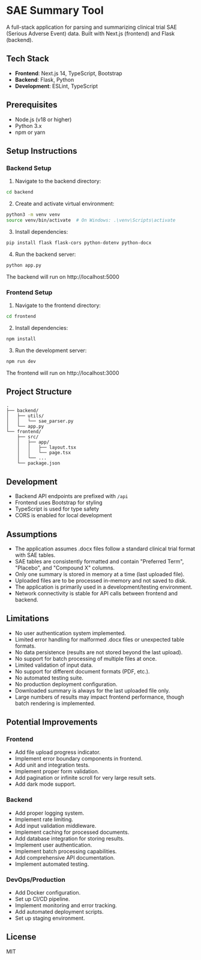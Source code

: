 # SAE Summary Tool

A full-stack application for parsing and summarizing clinical trial SAE (Serious Adverse Event) data. Built with Next.js (frontend) and Flask (backend).

## Tech Stack

- **Frontend**: Next.js 14, TypeScript, Bootstrap
- **Backend**: Flask, Python
- **Development**: ESLint, TypeScript

## Prerequisites

- Node.js (v18 or higher)
- Python 3.x
- npm or yarn

## Setup Instructions

### Backend Setup

1. Navigate to the backend directory:
```bash
cd backend
```

2. Create and activate virtual environment:
```bash
python3 -m venv venv
source venv/bin/activate  # On Windows: .\venv\Scripts\activate
```

3. Install dependencies:
```bash
pip install flask flask-cors python-dotenv python-docx
```

4. Run the backend server:
```bash
python app.py
```
The backend will run on http://localhost:5000

### Frontend Setup

1. Navigate to the frontend directory:
```bash
cd frontend
```

2. Install dependencies:
```bash
npm install
```

3. Run the development server:
```bash
npm run dev
```
The frontend will run on http://localhost:3000

## Project Structure

```
.
├── backend/
│   ├── utils/
│   │   └── sae_parser.py
│   └── app.py
└── frontend/
    ├── src/
    │   ├── app/
    │   │   ├── layout.tsx
    │   │   └── page.tsx
    │   └── ...
    └── package.json
```

## Development

- Backend API endpoints are prefixed with `/api`
- Frontend uses Bootstrap for styling
- TypeScript is used for type safety
- CORS is enabled for local development

## Assumptions

- The application assumes .docx files follow a standard clinical trial format with SAE tables.
- SAE tables are consistently formatted and contain "Preferred Term", "Placebo", and "Compound X" columns.
- Only one summary is stored in memory at a time (last uploaded file).
- Uploaded files are to be processed in-memory and not saved to disk.
- The application is primarily used in a development/testing environment.
- Network connectivity is stable for API calls between frontend and backend.


## Limitations

- No user authentication system implemented.
- Limited error handling for malformed .docx files or unexpected table formats.
- No data persistence (results are not stored beyond the last upload).
- No support for batch processing of multiple files at once.
- Limited validation of input data.
- No support for different document formats (PDF, etc.).
- No automated testing suite.
- No production deployment configuration.
- Downloaded summary is always for the last uploaded file only.
- Large numbers of results may impact frontend performance, though batch rendering is implemented.

## Potential Improvements

### Frontend
- Add file upload progress indicator.
- Implement error boundary components in frontend.
- Add unit and integration tests.
- Implement proper form validation.
- Add pagination or infinite scroll for very large result sets.
- Add dark mode support.


### Backend
- Add proper logging system.
- Implement rate limiting.
- Add input validation middleware.
- Implement caching for processed documents.
- Add database integration for storing results.
- Implement user authentication.
- Implement batch processing capabilities.
- Add comprehensive API documentation.
- Implement automated testing.

### DevOps/Production
- Add Docker configuration.
- Set up CI/CD pipeline.
- Implement monitoring and error tracking.
- Add automated deployment scripts.
- Set up staging environment.

## License

MIT
